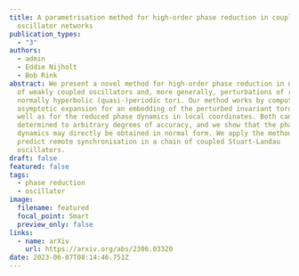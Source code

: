 ```yaml
---
title: A parametrisation method for high-order phase reduction in coupled
  oscillator networks
publication_types:
  - "3"
authors:
  - admin
  - Eddie Nijholt
  - Bob Rink
abstract: We present a novel method for high-order phase reduction in networks
  of weakly coupled oscillators and, more generally, perturbations of reducible
  normally hyperbolic (quasi-)periodic tori. Our method works by computing an
  asymptotic expansion for an embedding of the perturbed invariant torus, as
  well as for the reduced phase dynamics in local coordinates. Both can be
  determined to arbitrary degrees of accuracy, and we show that the phase
  dynamics may directly be obtained in normal form. We apply the method to
  predict remote synchronisation in a chain of coupled Stuart-Landau
  oscillators.
draft: false
featured: false
tags:
  - phase reduction
  - oscillator
image:
  filename: featured
  focal_point: Smart
  preview_only: false
links:
  - name: arXiv
    url: https://arxiv.org/abs/2306.03320
date: 2023-06-07T08:14:46.751Z
---
```

